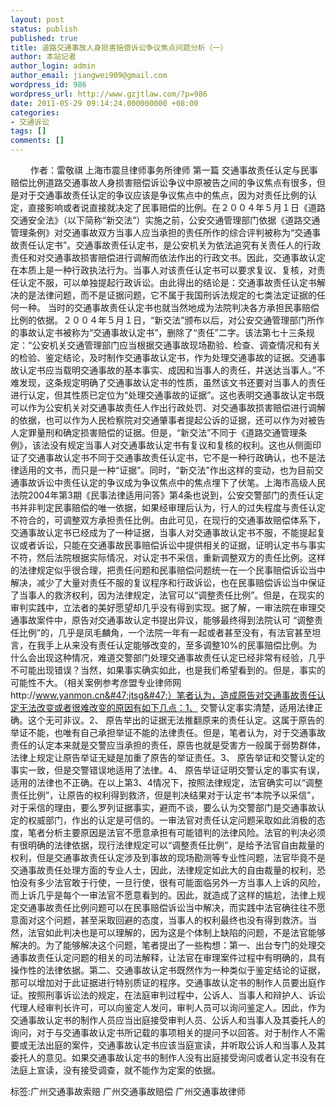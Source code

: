 ```yaml
---
layout: post
status: publish
published: true
title: 道路交通事故人身损害赔偿诉讼争议焦点问题分析（一）
author: 本站记者
author_login: admin
author_email: jiangwei909@gmail.com
wordpress_id: 986
wordpress_url: http://www.gzjtlaw.com/?p=986
date: 2011-05-29 09:14:24.000000000 +08:00
categories:
- 交通诉讼
tags: []
comments: []
---
```

　　 作者：雷敬祺 上海市震旦律师事务所律师 第一篇 交通事故责任认定与民事赔偿比例道路交通事故人身损害赔偿诉讼争议中原被告之间的争议焦点有很多，但是对于交通事故责任认定的争议应该是争议焦点中的焦点，因为对责任比例的认定，直接影响或者说直接就决定了民事赔偿的比例。在２００４年５月１日《道路交通安全法》（以下简称&ldquo;新交法&rdquo;）实施之前，公安交通管理部门依据《道路交通管理条例》对交通事故双方当事人应当承担的责任所作的综合评判被称为&ldquo;交通事故责任认定书&rdquo;。交通事故责任认定书，是公安机关为依法追究有关责任人的行政责任和对交通事故损害赔偿进行调解而依法作出的行政文书。因此，交通事故认定在本质上是一种行政执法行为。当事人对该责任认定书可以要求复议、复核，对责任认定不服，可以单独提起行政诉讼。由此得出的结论是：交通事故责任认定书解决的是法律问题，而不是证据问题，它不属于我国刑诉法规定的七类法定证据的任何一种。 当时的交通事故责任认定书也就当然地成为法院判决各方承担民事赔偿比例的依据。２００４年５月１日，&ldquo;新交法&rdquo;颁布以后，对公安交通管理部门所作的事故认定书被称为&ldquo;交通事故认定书&rdquo;，删除了&ldquo;责任&rdquo;二字。该法第七十三条规定：&ldquo;公安机关交通管理部门应当根据交通事故现场勘验、检查、调查情况和有关的检验、鉴定结论，及时制作交通事故认定书，作为处理交通事故的证据。交通事故认定书应当载明交通事故的基本事实、成因和当事人的责任，并送达当事人。&rdquo;不难发现，这条规定明确了交通事故认定书的性质，虽然该文书还要对当事人的责任进行认定，但其性质已定位为&ldquo;处理交通事故的证据&rdquo;。这也表明交通事故认定书既可以作为公安机关对交通事故责任人作出行政处罚、对交通事故损害赔偿进行调解的依据，也可以作为人民检察院对交通肇事者提起公诉的证据，还可以作为对被告人定罪量刑和确定损害赔偿的证据。但是，&ldquo;新交法&rdquo;不同于《道路交通管理条例》，该法没有规定当事人对交通事故认定书有复议和复核的权利。这也从侧面印证了交通事故认定书不同于交通事故责任认定书，它不是一种行政确认，也不是法律适用的文书，而只是一种&ldquo;证据&rdquo;。同时，&ldquo;新交法&rdquo;作出这样的变动，也为目前交通事故诉讼中责任认定的争议成为争议焦点中的焦点埋下了伏笔。上海市高级人民法院2004年第3期《民事法律适用问答》第4条也说到，公安交警部门的责任认定书并非判定民事赔偿的唯一依据，如果经审理后认为，行人的过失程度与责任认定不符合的，可调整双方承担责任比例。由此可见，在现行的交通事故赔偿体系下，交通事故认定书已经成为了一种证据，当事人对交通事故认定书不服，不能提起复议或者诉讼，只能在交通事故民事赔偿诉讼中提供相关的证据，证明认定书与事实不符，然后法院根据实际情况，对认定书不采信，重新调整双方的责任比例。这样的法律规定似乎很合理，把责任问题和民事赔偿问题统一在一个民事赔偿诉讼当中解决，减少了大量对责任不服的复议程序和行政诉讼，也在民事赔偿诉讼当中保证了当事人的救济权利，因为法律规定，法官可以&ldquo;调整责任比例&rdquo;。但是，在现实的审判实践中，立法者的美好愿望却几乎没有得到实现。据了解，一审法院在审理交通事故案件中，原告对交通事故认定书提出异议，能够最终得到法院认可 &ldquo;调整责任比例&rdquo;的，几乎是凤毛麟角，一个法院一年有一起或者甚至没有，有法官甚至坦言，在我手上从来没有责任认定能够改变的，至多调整10%的民事赔偿比例。为什么会出现这种情况，难道交警部门处理交通事故责任认定已经非常有经验，几乎不可能出现错误？当然，如果事实确实如此，也是我们希望看到的。但是，事实的可能性不大。（相关案例参考彦盟专业律师网 http:&#47;&#47;www.yanmon.cn&#47;jtsg&#47;）笔者认为，造成原告对交通事故责任认定无法改变或者很难改变的原因有如下几点：1、 交警认定事实清楚，适用法律正确。这个无可非议。2、 原告举出的证据无法推翻原来的责任认定。这属于原告的举证不能，也唯有自己承担举证不能的法律责任。但是，笔者认为，对于交通事故责任的认定本来就是交警应当承担的责任，原告也就是受害方一般属于弱势群体，法律上规定让原告举证无疑是加重了原告的举证责任。3、 原告举证和交警认定的事实一致，但是交警错误地适用了法律。4、 原告举证证明交警认定的事实有误，适用的法律也不正确。在以上第3、4情况下，按照法律规定，法官确实可以&ldquo;调整责任比例&rdquo;，让原告的权利得到救济，但是判决结果对于认定书&ldquo;本院予以采信&rdquo;，对于采信的理由，要么罗列证据事实，避而不谈，要么认为交警部门是交通事故认定的权威部门，作出的认定是可信的。一审法官对责任认定问题采取如此消极的态度，笔者分析主要原因是法官不愿意承担有可能错判的法律风险。法官的判决必须有很明确的法律依据，现行法律规定可以&ldquo;调整责任比例&rdquo;，是给予法官自由裁量的权利，但是交通事故责任认定涉及到事故的现场勘测等专业性问题，法官毕竟不是交通事故责任处理方面的专业人士，因此，法律规定如此大的自由裁量的权利，恐怕没有多少法官敢于行使，一旦行使，很有可能面临另外一方当事人上诉的风险，而上诉几乎是每个一审法官不愿意看到的。因此，就造成了这样的尴尬，法律上规定交通事故责任比例问题可以在民事赔偿诉讼当中解决，而实践中法官确往往不愿意面对这个问题，甚至采取回避的态度，当事人的权利最终也没有得到救济。当然，法官如此判决也是可以理解的，因为这是个体制上缺陷的问题，不是法官能够解决的。为了能够解决这个问题，笔者提出了一些构想：第一、出台专门的处理交通事故责任认定问题的相关的司法解释，让法官在审理案件过程中有明确的，具有操作性的法律依据。第二、交通事故认定书既然作为一种类似于鉴定结论的证据，那可以增加对于此证据进行特别质证的程序。交通事故认定书的制作人员要出庭作证。按照刑事诉讼法的规定，在法庭审判过程中，公诉人、当事人和辩护人、诉讼代理人经审判长许可，可以向鉴定人发问，审判人员可以询问鉴定人。因此，作为交通事故认定书的制作人员应当出庭接受审判人员、公诉人和当事人及其委托人的询问，对于与交通事故认定书所记载的事项相关的提问予以回答。对于制作人不需要或无法出庭的案件，交通事故认定书应该当庭宣读，并听取公诉人和当事人及其委托人的意见。如果交通事故认定书的制作人没有出庭接受询问或者认定书没有在法庭上宣读，没有接受调查，就不能作为定案的依据。标签:广州交通事故索赔 广州交通事故赔偿 广州交通事故律师
